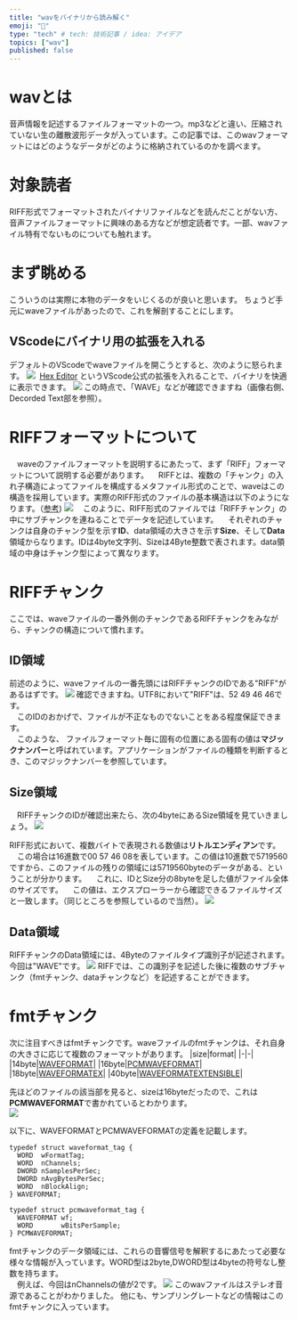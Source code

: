 ```yaml
---
title: "wavをバイナリから読み解く"
emoji: "👏"
type: "tech" # tech: 技術記事 / idea: アイデア
topics: ["wav"]
published: false
---
```

# wavとは
音声情報を記述するファイルフォーマットの一つ。mp3などと違い、圧縮されていない生の離散波形データが入っています。この記事では、このwavフォーマットにはどのようなデータがどのように格納されているのかを調べます。
# 対象読者
RIFF形式でフォーマットされたバイナリファイルなどを読んだことがない方、音声ファイルフォーマットに興味のある方などが想定読者です。一部、wavファイル特有でないものについても触れます。
# まず眺める
こういうのは実際に本物のデータをいじくるのが良いと思います。
ちょうど手元にwaveファイルがあったので、これを解剖することにします。
## VScodeにバイナリ用の拡張を入れる
デフォルトのVScodeでwaveファイルを開こうとすると、次のように怒られます。
![](/images/85924cd74c8c8f/2022-06-18-20-08-17.png)
​
[Hex Editor](https://marketplace.visualstudio.com/items?itemName=ms-vscode.hexeditor) というVScode公式の拡張を入れることで、バイナリを快適に表示できます。
![](/images/85924cd74c8c8f/2022-06-18-20-08-35.png)
この時点で、「WAVE」などが確認できますね（画像右側、Decorded Text部を参照）。
# RIFFフォーマットについて
　waveのファイルフォーマットを説明するにあたって、まず「RIFF」フォーマットについて説明する必要があります。
　RIFFとは、複数の「チャンク」の入れ子構造によってファイルを構成するメタファイル形式のことで、waveはこの構造を採用しています。実際のRIFF形式のファイルの基本構造は以下のようになります。（[参考](https://johnloomis.org/cpe102/asgn/asgn1/riff.html))
![](/images/85924cd74c8c8f/2022-06-18-20-10-09.png)
　このように、RIFF形式のファイルでは「RIFFチャンク」の中にサブチャンクを連ねることでデータを記述しています。
　それぞれのチャンクは自身のチャンク型を示す**ID**、data領域の大きさを示す**Size**、そして**Data**領域からなります。IDは4byte文字列、Sizeは4Byte整数で表されます。data領域の中身はチャンク型によって異なります。

# RIFFチャンク
ここでは、waveファイルの一番外側のチャンクであるRIFFチャンクをみながら、チャンクの構造について慣れます。
## ID領域
前述のように、waveファイルの一番先頭にはRIFFチャンクのIDである"RIFF"があるはずです。
![](/images/85924cd74c8c8f/2022-06-18-20-11-39.png)
確認できますね。UTF8において"RIFF"は、52 49 46 46です。  
　このIDのおかげで、ファイルが不正なものでないことをある程度保証できます。  
　このような、
ファイルフォーマット毎に固有の位置にある固有の値は**マジックナンバー**と呼ばれています。アプリケーションがファイルの種類を判断するとき、このマジックナンバーを参照しています。
## Size領域
　RIFFチャンクのIDが確認出来たら、次の4byteにあるSize領域を見ていきましょう。
![](/images/85924cd74c8c8f/2022-06-18-20-11-48.png)

RIFF形式において、複数バイトで表現される数値は**リトルエンディアン**です。  
　この場合は16進数で00 57 46 08を表しています。この値は10進数で5719560ですから、このファイルの残りの領域には5719560byteのデータがある、ということが分かります。
　これに、IDとSize分の8byteを足した値がファイル全体のサイズです。
　この値は、エクスプローラーから確認できるファイルサイズと一致します。（同じところを参照しているので当然）。
![](/images/85924cd74c8c8f/2022-06-18-20-12-00.png)
​
## Data領域
RIFFチャンクのData領域には、4Byteのファイルタイプ識別子が記述されます。
今回は"WAVE"です。
![](/images/85924cd74c8c8f/2022-06-18-20-24-10.png)
RIFFでは、この識別子を記述した後に複数のサブチャンク（fmtチャンク、dataチャンクなど）を記述することができます。
# fmtチャンク
次に注目すべきはfmtチャンクです。waveファイルのfmtチャンクは、それ自身の大きさに応じて複数のフォーマットがあります。
|size|format|
|-|-|
|14byte|[WAVEFORMAT](https://docs.microsoft.com/en-us/windows/win32/api/mmreg/ns-mmreg-waveformat)|
|16byte|[PCMWAVEFORMAT](https://docs.microsoft.com/en-us/windows/win32/api/mmreg/ns-mmreg-pcmwaveformat)|
|18byte|[WAVEFORMATEX](https://docs.microsoft.com/en-us/previous-versions//ms713497%28v%3dvs.85%29)|
|40byte|[WAVEFORMATEXTENSIBLE](https://docs.microsoft.com/en-us/previous-versions//ms713496(v=vs.85))|

先ほどのファイルの該当部を見ると、sizeは16byteだったので、これは**PCMWAVEFORMAT**で書かれているとわかります。  
![](/images/85924cd74c8c8f/2022-06-18-22-38-56.png)

以下に、WAVEFORMATとPCMWAVEFORMATの定義を記載します。
```
typedef struct waveformat_tag {
  WORD  wFormatTag;
  WORD  nChannels;
  DWORD nSamplesPerSec;
  DWORD nAvgBytesPerSec;
  WORD  nBlockAlign;
} WAVEFORMAT;

typedef struct pcmwaveformat_tag {
  WAVEFORMAT wf;
  WORD       wBitsPerSample;
} PCMWAVEFORMAT;
```

fmtチャンクのデータ領域には、これらの音響信号を解釈するにあたって必要な様々な情報が入っています。WORD型は2byte,DWORD型は4byteの符号なし整数を持ちます。  
　例えば、今回はnChannelsの値が2です。
![](/images/85924cd74c8c8f/2022-06-18-22-49-45.png)
このwavファイルはステレオ音源であることがわかりました。
他にも、サンプリングレートなどの情報はこのfmtチャンクに入っています。